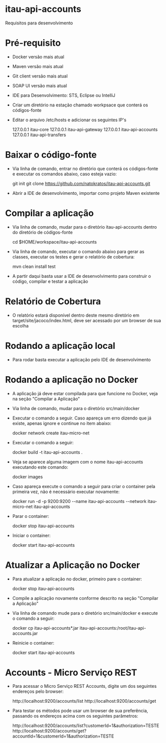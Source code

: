 # itau-api-accounts

Requisitos para desenvolvimento

# Pré-requisito
- Docker versão mais atual
- Maven versão mais atual
- Git client versão mais atual
- SOAP UI versão mais atual
- IDE para Desenvolvimento: STS, Eclipse ou IntelliJ
- Criar um diretório na estação chamado workpsace que conterá os códigos-fonte
- Editar o arquivo /etc/hosts e adicionar os seguintes IP's
	
	127.0.0.1       itau-core
	127.0.0.1       itau-api-gateway
	127.0.0.1       itau-api-accounts
	127.0.0.1       itau-api-transfers

# Baixar o código-fonte

- Via linha de comando, entrar no diretório que conterá os códigos-fonte e executar os comandos abaixo, caso esteja vazio:

	git init
	git clone https://github.com/natokratos/itau-api-accounts.git

- Abrir a IDE de desenvolvimento, importar como projeto Maven existente

# Compilar a aplicação

- Via linha de comando, mudar para o diretório itau-api-accounts dentro do diretório de códigos-fonte
  
	cd $HOME/workspace/itau-api-accounts
  
- Via linha de comando, executar o comando abaixo para gerar as classes, executar os testes e gerar o relatório de cobertura:

	mvn clean install test  

- A partir daqui basta usar a IDE de desenvolvimento para construir o código, compilar e testar a aplicação

# Relatório de Cobertura

- O relatório estará disponível dentro deste mesmo diretório em target/site/jacoco/index.html, deve ser acessado por um browser de sua escolha

# Rodando a aplicação local
  
- Para rodar basta executar a aplicação pelo IDE de desenvolvimento

# Rodando a aplicação no Docker

- A aplicação já deve estar compilada para que funcione no Docker, veja na seção "Compilar a Aplicação"

- Via linha de comando, mudar para o diretório src/main/docker

- Executar o comando a seguir. Caso apareça um erro dizendo que já existe, apenas ignore e continue no item abaixo:

	docker network create itau-micro-net

- Executar o comando a seguir:

	docker build -t itau-api-accounts . 
	
- Veja se aparece alguma imagem com o nome itau-api-accounts executando este comando:

	docker images
	
- Caso apareça execute o comando a seguir para criar o container pela primeira vez, não é necessário executar novamente:

	docker run -d -p 9200:9200 --name itau-api-accounts --network itau-micro-net itau-api-accounts
	
- Parar o container:

	docker stop itau-api-accounts
	
- Iniciar o container:

	docker start itau-api-accounts

# Atualizar a Aplicação no Docker

- Para atualizar a aplicação no docker, primeiro pare o container:

	docker stop itau-api-accounts

- Compile a aplicação novamente conforme descrito na seção "Compilar a Aplicação"

- Via linha de comando mude para o diretório src/main/docker e execute o comando a seguir:

	docker cp itau-api-accounts*.jar itau-api-accounts:/root/itau-api-accounts.jar
	
- Reinicie o container:
	
	docker start itau-api-accounts

# Accounts - Micro Serviço REST

- Para acessar o Micro Serviço REST Accounts, digite um dos seguintes endereços pelo browser:

	http://localhost:9200/accounts/list
	http://localhost:9200/accounts/get
	
- Para testar os métodos pode usar um browser de sua preferência, passando os endereços acima com os seguintes parâmetros:

	http://localhost:9200/accounts/list?customerId=1&authorization=TESTE
	http://localhost:9200/accounts/get?accountId=1&customerId=1&authorization=TESTE


